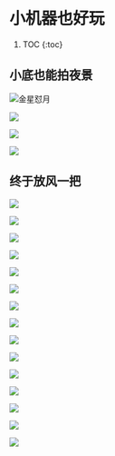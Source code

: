 # 小机器也好玩

1. TOC
{:toc}

## 小底也能拍夜景

![](/images/flower01.jpg "金星怼月")

![](/images/flower02.jpg)

![](/images/flower03.jpg)

![](/images/flower04.jpg)

## 终于放风一把

![](/images/flower07.jpg)

![](/images/flower10.jpg)

![](/images/flower11.jpg)

![](/images/flower12.jpg)

![](/images/flower15.jpg)

![](/images/flower16.jpg)

![](/images/flower17.jpg)

![](/images/flower18.jpg)

![](/images/flower21.jpg)

![](/images/flower26.jpg)

![](/images/flower28.jpg)

![](/images/flower29.jpg)

![](/images/flower33.jpg)

![](/images/flower37.jpg)

![](/images/flower40.jpg)
